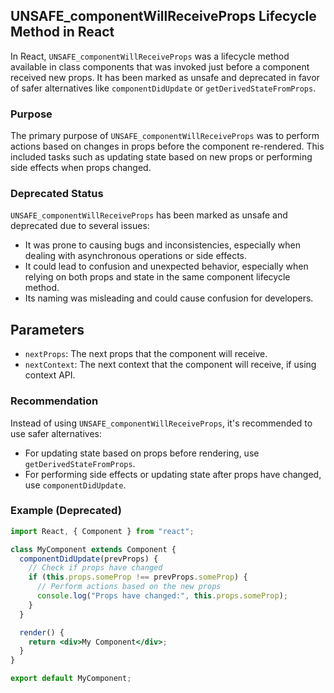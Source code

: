 ## UNSAFE_componentWillReceiveProps Lifecycle Method in React

In React, `UNSAFE_componentWillReceiveProps` was a lifecycle method available in class components that was invoked just before a component received new props. It has been marked as unsafe and deprecated in favor of safer alternatives like `componentDidUpdate` or `getDerivedStateFromProps`.

### Purpose

The primary purpose of `UNSAFE_componentWillReceiveProps` was to perform actions based on changes in props before the component re-rendered. This included tasks such as updating state based on new props or performing side effects when props changed.

### Deprecated Status

`UNSAFE_componentWillReceiveProps` has been marked as unsafe and deprecated due to several issues:

- It was prone to causing bugs and inconsistencies, especially when dealing with asynchronous operations or side effects.
- It could lead to confusion and unexpected behavior, especially when relying on both props and state in the same component lifecycle method.
- Its naming was misleading and could cause confusion for developers.

## Parameters

- `nextProps`: The next props that the component will receive.
- `nextContext`: The next context that the component will receive, if using context API.

### Recommendation

Instead of using `UNSAFE_componentWillReceiveProps`, it's recommended to use safer alternatives:

- For updating state based on props before rendering, use `getDerivedStateFromProps`.
- For performing side effects or updating state after props have changed, use `componentDidUpdate`.

### Example (Deprecated)

```jsx
import React, { Component } from "react";

class MyComponent extends Component {
  componentDidUpdate(prevProps) {
    // Check if props have changed
    if (this.props.someProp !== prevProps.someProp) {
      // Perform actions based on the new props
      console.log("Props have changed:", this.props.someProp);
    }
  }

  render() {
    return <div>My Component</div>;
  }
}

export default MyComponent;
```
